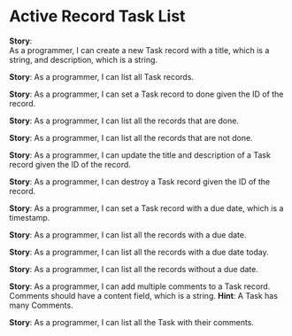 # Active Record Task List


**Story**:  
As a programmer, I can create a new Task record with a title, which is a string, and description, which is a string.

**Story**:
As a programmer, I can list all Task records.

**Story**:
As a programmer, I can set a Task record to done given the ID of the record.

**Story**:
As a programmer, I can list all the records that are done.

**Story**:
As a programmer, I can list all the records that are not done.

**Story**:
As a programmer, I can update the title and description of a Task record given the ID of the record.

**Story**:
As a programmer, I can destroy a Task record given the ID of the record.

**Story**:
As a programmer, I can set a Task record with a due date, which is a timestamp.

**Story**:
As a programmer, I can list all the records with a due date.

**Story**:
As a programmer, I can list all the records with a due date today.

**Story**:
As a programmer, I can list all the records without a due date.

**Story**:
As a programmer, I can add multiple comments to a Task record. Comments should have a content field, which is a string.
	**Hint**: A Task has many Comments.

**Story**:
As a programmer, I can list all the Task with their comments.
